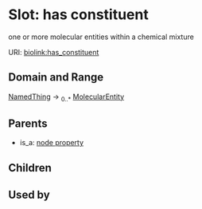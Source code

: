 
# Slot: has constituent


one or more molecular entities within a chemical mixture

URI: [biolink:has_constituent](https://w3id.org/biolink/vocab/has_constituent)


## Domain and Range

[NamedThing](NamedThing.md) &#8594;  <sub>0..\*</sub> [MolecularEntity](MolecularEntity.md)

## Parents

 *  is_a: [node property](node_property.md)

## Children


## Used by

